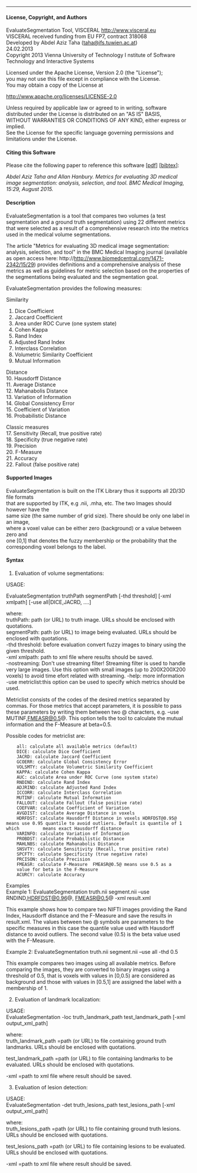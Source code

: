 ********************************************************************************
#### License, Copyright, and Authors

EvaluateSegmentation Tool, VISCERAL http://www.visceral.eu  
VISCERAL received funding from EU FP7, contract 318068   
Developed by Abdel Aziz Taha (taha@ifs.tuwien.ac.at)   
24.02.2013  
Copyright 2013 Vienna University of Technology I
nstitute of Software Technology and Interactive Systems  

Licensed under the Apache License, Version 2.0 (the "License");  
you may not use this file except in compliance with the License.  
You may obtain a copy of the License at  

http://www.apache.org/licenses/LICENSE-2.0

Unless required by applicable law or agreed to in writing, software  
distributed under the License is distributed on an "AS IS" BASIS,  
WITHOUT WARRANTIES OR CONDITIONS OF ANY KIND, either express or implied.  
See the License for the specific language governing permissions and  
limitations under the License.  

#### Citing this Software

Please cite the following paper to reference this software \[[pdf](http://www.biomedcentral.com/content/pdf/s12880-015-0068-x.pdf)\] \[[bibtex](bibtex.txt)\]:

*Abdel Aziz Taha and Allan Hanbury. Metrics for evaluating 3D medical image segmentation: analysis, selection, and tool. BMC Medical Imaging, 15:29, August 2015.*

#### Description  

EvaluateSegmentation is a tool that compares two volumes (a test segmentation and a ground truth segmentation) using 22 different metrics that were selected as a result of a comprehensive research into the metrics used in the medical volume segmentations. 

The article "Metrics for evaluating 3D medical image segmentation: analysis, selection, and tool" in the BMC Medical Imaging journal (available as open access here: http://http://www.biomedcentral.com/1471-2342/15/29) provides definitions and a comprehensive analysis of these metrics as well as guidelines for metric selection based on the properties of the segmentations being evaluated and the segmentation goal.

EvaluateSegmentation provides the following measures:  
 
Similarity  
1.	Dice Coefficient  
2.	Jaccard Coefficient  
3.	Area under ROC Curve (one system state)  
4.	Cohen Kappa  
5.	Rand Index  
6.	Adjusted Rand Index  
7.	Interclass Correlation  
8.	Volumetric Similarity Coefficient  
9.	Mutual Information

Distance   
10.	Hausdorff Distance  
11.	Average Distance  
12.	Mahanabolis Distance  
13.	Variation of Information  
14.	Global Consistency Error  
15.	Coefficient of Variation  
16.	Probabilistic Distance

Classic measures  
17.	Sensitivity (Recall, true positive rate)  
18.	Specificity (true negative rate)  
19.	Precision  
20.	F-Measure  
21.	Accuracy  
22.	Fallout (false positive rate)  

#### Supported Images  

EvaluateSegmentation is built on the ITK Library thus it supports all 2D/3D file formats   
that are supported by ITK, e.g .nii, .mha, etc. The two Images should however have the  
same size (the same number of grid size). There should be only one label in an image,  
where a voxel value can be either zero (background) or a value between zero and  
one [0,1] that denotes the fuzzy membership or the probability that the  
corresponding voxel belongs to the label.  

#### Syntax

1) Evaluation of volume segmentations:

USAGE: 

EvaluateSegmentation truthPath segmentPath [-thd threshold] [-xml xmlpath] [-use all|DICE,JACRD, ....]

where:  
truthPath:	path (or URL) to truth image. URLs should be enclosed with quotations.  
segmentPath:	path (or URL) to image being evaluated. URLs should be enclosed with quotations.  
-thd threshold:	before evaluation convert fuzzy images to binary using the given threshold.  
-xml xmlpath:	path to xml file where results should be saved.  
-nostreaming:	Don't use streaming filter! Streaming filter is used to handle very large images. Use this option with small images (up to 200X200X200 voxels) to avoid time efort related with streaming.
-help:		more information  
-use metriclist:this option can be used to specify which metrics should be used. 

Metriclist consists of the codes of the desired metrics separated by commas. For those metrics that accept parameters, it is possible to pass these parameters  by writing them between two @ characters, e.g. –use MUTINF,FMEASR@0.5@. This option tells the tool to calculate the mutual information and the F-Measure at beta=0.5.

Possible codes for metriclist are:  

		all: calculate all available metrics (default)  
		DICE: calculate Dice Coefficient  
		JACRD: calculate Jaccard Coefficient  
		GCOERR: calculate Global Consistency Error  
		VOLSMTY: calculate Volumetric Similarity Coefficient  
		KAPPA: calculate Cohen Kappa  
		AUC: calculate Area under ROC Curve (one system state)  
		RNDIND: calculate Rand Index  
		ADJRIND: calculate Adjusted Rand Index  
		ICCORR: calculate Interclass Correlation   
		MUTINF: calculate Mutual Information  
		FALLOUT: calculate Fallout (false positive rate)  
		COEFVAR: calculate Coefficient of Variation  
		AVGDIST: calculate Average Distance in voxels 
		HDRFDST: calculate Hausdorff Distance in voxels HDRFDST@0.95@ means use 0.95 quantile to avoid outliers. Default is quantile of 1 which  		means exact Hausdorff distance  
		VARINFO: calculate Variation of Information  
		PROBDST: calculate Probabilistic Distance  
		MAHLNBS: calculate Mahanabolis Distance  
		SNSVTY: calculate Sensitivity (Recall, true positive rate)  
		SPCFTY: calculate Specificity (true negative rate)  
		PRCISON: calculate Precision  
		FMEASR: calculate F-Measure  FMEASR@0.5@ means use 0.5 as a  
		value for beta in the F-Measure  
		ACURCY: calculate Accuracy  

Examples  
Example 1: EvaluateSegmentation truth.nii segment.nii –use RNDIND,HDRFDST@0.96@, FMEASR@0.5@ -xml result.xml

This example shows how to compare two NIFTI images providing the Rand Index, Hausdorff distance and the F-Measure and save the results in result.xml. The values between two @ symbols are parameters to the specific  measures in this case the quantile value used with Hausdorff distance to avoid outliers. The second value (0.5) is the beta value used with the F-Measure.

Example 2: EvaluateSegmentation truth.nii segment.nii –use all  -thd 0.5  

This example compares two images using all available metrics. Before comparing the images, they are converted to binary images using a threshold of 0.5, that is voxels with values in [0,0.5) are considered as background and those with values in [0.5,1] are assigned the label with a membership of 1. 

2) Evaluation of landmark localization:

USAGE:  
EvaluateSegmentation -loc truth_landmark_path test_landmark_path [-xml output_xml_path]

where:  
truth_landmark_path =path (or URL) to file containing ground truth landmarks. URLs should be enclosed with quotations.

test_landmark_path =path (or URL) to file containing landmarks to be evaluated. URLs should be enclosed with quotations.

-xml =path to xml file where result should be saved.

3) Evaluation of lesion detection:

USAGE:  
EvaluateSegmentation -det truth_lesions_path test_lesions_path [-xml output_xml_path]

where:  
truth_lesions_path =path (or URL) to file containing ground truth lesions. URLs should be enclosed with quotations.

test_lesions_path =path (or URL) to file containing lesions to be evaluated. URLs should be enclosed with quotations.

-xml =path to xml file where result should be saved.
